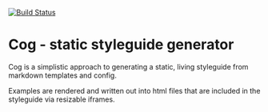 [![Build Status](https://travis-ci.org/muffinresearch/cog.svg?branch=master)](https://travis-ci.org/muffinresearch/cog)

# Cog - static styleguide generator

Cog is a simplistic approach to generating a static, living styleguide from markdown templates and config.

Examples are rendered and written out into html files that are included in the styleguide via resizable iframes. 
